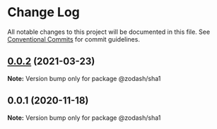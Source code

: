 # Change Log

All notable changes to this project will be documented in this file.
See [Conventional Commits](https://conventionalcommits.org) for commit guidelines.

## [0.0.2](https://github.com/zcorky/zodash/compare/@zodash/sha1@0.0.1...@zodash/sha1@0.0.2) (2021-03-23)

**Note:** Version bump only for package @zodash/sha1





## 0.0.1 (2020-11-18)

**Note:** Version bump only for package @zodash/sha1
